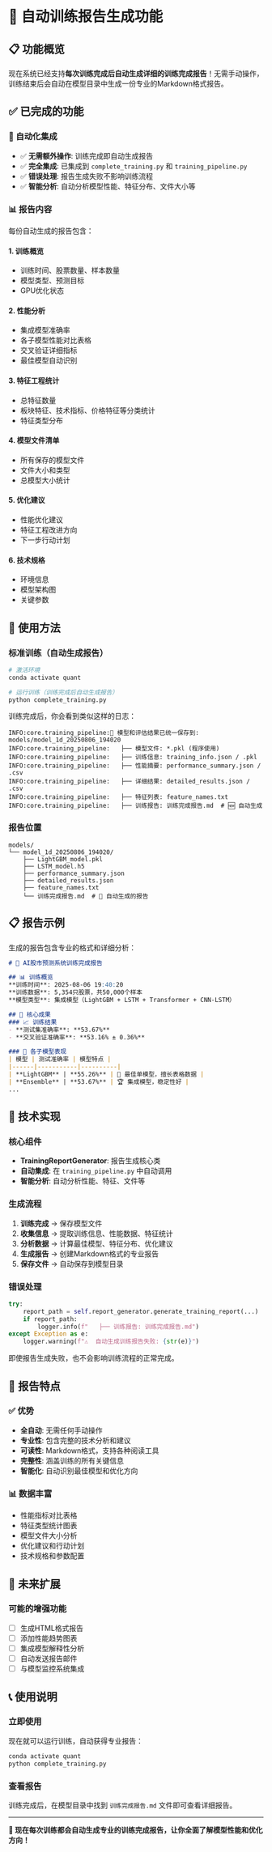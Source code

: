 # 🚀 自动训练报告生成功能

## 📋 功能概览

现在系统已经支持**每次训练完成后自动生成详细的训练完成报告**！无需手动操作，训练结束后会自动在模型目录中生成一份专业的Markdown格式报告。

## ✅ 已完成的功能

### 🎯 自动化集成
- ✅ **无需额外操作**: 训练完成即自动生成报告
- ✅ **完全集成**: 已集成到 `complete_training.py` 和 `training_pipeline.py`
- ✅ **错误处理**: 报告生成失败不影响训练流程
- ✅ **智能分析**: 自动分析模型性能、特征分布、文件大小等

### 📊 报告内容

每份自动生成的报告包含：

#### 1. **训练概览**
- 训练时间、股票数量、样本数量
- 模型类型、预测目标
- GPU优化状态

#### 2. **性能分析**
- 集成模型准确率
- 各子模型性能对比表格
- 交叉验证详细指标
- 最佳模型自动识别

#### 3. **特征工程统计**
- 总特征数量
- 板块特征、技术指标、价格特征等分类统计
- 特征类型分布

#### 4. **模型文件清单**
- 所有保存的模型文件
- 文件大小和类型
- 总模型大小统计

#### 5. **优化建议**
- 性能优化建议
- 特征工程改进方向
- 下一步行动计划

#### 6. **技术规格**
- 环境信息
- 模型架构图
- 关键参数

## 🎯 使用方法

### 标准训练（自动生成报告）
```bash
# 激活环境
conda activate quant

# 运行训练（训练完成后自动生成报告）
python complete_training.py
```

训练完成后，你会看到类似这样的日志：
```
INFO:core.training_pipeline:📁 模型和评估结果已统一保存到: models/model_1d_20250806_194020
INFO:core.training_pipeline:   ├── 模型文件: *.pkl (程序使用)
INFO:core.training_pipeline:   ├── 训练信息: training_info.json / .pkl
INFO:core.training_pipeline:   ├── 性能摘要: performance_summary.json / .csv
INFO:core.training_pipeline:   ├── 详细结果: detailed_results.json / .csv
INFO:core.training_pipeline:   ├── 特征列表: feature_names.txt
INFO:core.training_pipeline:   ├── 训练报告: 训练完成报告.md  # 🆕 自动生成
```

### 报告位置
```
models/
└── model_1d_20250806_194020/
    ├── LightGBM_model.pkl
    ├── LSTM_model.h5
    ├── performance_summary.json
    ├── detailed_results.json
    ├── feature_names.txt
    └── 训练完成报告.md  # 🎯 自动生成的报告
```

## 📋 报告示例

生成的报告包含专业的格式和详细分析：

```markdown
# 🎉 AI股市预测系统训练完成报告

## 📊 训练概览
**训练时间**: 2025-08-06 19:40:20  
**训练数据**: 5,354只股票，共50,000个样本  
**模型类型**: 集成模型（LightGBM + LSTM + Transformer + CNN-LSTM）  

## 🚀 核心成果
### 📈 训练结果
- **测试集准确率**: **53.67%**
- **交叉验证准确率**: **53.16% ± 0.36%**

### 🤖 各子模型表现
| 模型 | 测试准确率 | 模型特点 |
|------|-----------|----------|
| **LightGBM** | **55.26%** | 🥇 最佳单模型，擅长表格数据 |
| **Ensemble** | **53.67%** | 🏆 集成模型，稳定性好 |
...
```

## 🔧 技术实现

### 核心组件
- **TrainingReportGenerator**: 报告生成核心类
- **自动集成**: 在 `training_pipeline.py` 中自动调用
- **智能分析**: 自动分析性能、特征、文件等

### 生成流程
1. **训练完成** → 保存模型文件
2. **收集信息** → 提取训练信息、性能数据、特征统计
3. **分析数据** → 计算最佳模型、特征分布、优化建议
4. **生成报告** → 创建Markdown格式的专业报告
5. **保存文件** → 自动保存到模型目录

### 错误处理
```python
try:
    report_path = self.report_generator.generate_training_report(...)
    if report_path:
        logger.info(f"   ├── 训练报告: 训练完成报告.md")
except Exception as e:
    logger.warning(f"⚠️  自动生成训练报告失败: {str(e)}")
```

即使报告生成失败，也不会影响训练流程的正常完成。

## 🎯 报告特点

### ✅ 优势
- **全自动**: 无需任何手动操作
- **专业性**: 包含完整的技术分析和建议
- **可读性**: Markdown格式，支持各种阅读工具
- **完整性**: 涵盖训练的所有关键信息
- **智能化**: 自动识别最佳模型和优化方向

### 📊 数据丰富
- 性能指标对比表格
- 特征类型统计图表
- 模型文件大小分析
- 优化建议和行动计划
- 技术规格和参数配置

## 🚀 未来扩展

### 可能的增强功能
- [ ] 生成HTML格式报告
- [ ] 添加性能趋势图表
- [ ] 集成模型解释性分析
- [ ] 自动发送报告邮件
- [ ] 与模型监控系统集成

## 📞 使用说明

### 立即使用
现在就可以运行训练，自动获得专业报告：
```bash
conda activate quant
python complete_training.py
```

### 查看报告
训练完成后，在模型目录中找到 `训练完成报告.md` 文件即可查看详细报告。

---

**🎉 现在每次训练都会自动生成专业的训练完成报告，让你全面了解模型性能和优化方向！**